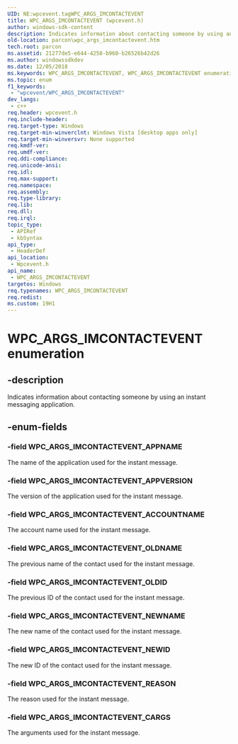 ```yaml
---
UID: NE:wpcevent.tagWPC_ARGS_IMCONTACTEVENT
title: WPC_ARGS_IMCONTACTEVENT (wpcevent.h)
author: windows-sdk-content
description: Indicates information about contacting someone by using an instant messaging application.
old-location: parcon\wpc_args_imcontactevent.htm
tech.root: parcon
ms.assetid: 21277de5-e644-4258-b960-b26526b42d26
ms.author: windowssdkdev
ms.date: 12/05/2018
ms.keywords: WPC_ARGS_IMCONTACTEVENT, WPC_ARGS_IMCONTACTEVENT enumeration, WPC_ARGS_IMCONTACTEVENT_ACCOUNTNAME, WPC_ARGS_IMCONTACTEVENT_APPNAME, WPC_ARGS_IMCONTACTEVENT_APPVERSION, WPC_ARGS_IMCONTACTEVENT_CARGS, WPC_ARGS_IMCONTACTEVENT_NEWID, WPC_ARGS_IMCONTACTEVENT_NEWNAME, WPC_ARGS_IMCONTACTEVENT_OLDID, WPC_ARGS_IMCONTACTEVENT_OLDNAME, WPC_ARGS_IMCONTACTEVENT_REASON, parcon.wpc_args_imcontactevent, wpcevent/WPC_ARGS_IMCONTACTEVENT, wpcevent/WPC_ARGS_IMCONTACTEVENT_ACCOUNTNAME, wpcevent/WPC_ARGS_IMCONTACTEVENT_APPNAME, wpcevent/WPC_ARGS_IMCONTACTEVENT_APPVERSION, wpcevent/WPC_ARGS_IMCONTACTEVENT_CARGS, wpcevent/WPC_ARGS_IMCONTACTEVENT_NEWID, wpcevent/WPC_ARGS_IMCONTACTEVENT_NEWNAME, wpcevent/WPC_ARGS_IMCONTACTEVENT_OLDID, wpcevent/WPC_ARGS_IMCONTACTEVENT_OLDNAME, wpcevent/WPC_ARGS_IMCONTACTEVENT_REASON
ms.topic: enum
f1_keywords: 
 - "wpcevent/WPC_ARGS_IMCONTACTEVENT"
dev_langs:
 - c++
req.header: wpcevent.h
req.include-header: 
req.target-type: Windows
req.target-min-winverclnt: Windows Vista [desktop apps only]
req.target-min-winversvr: None supported
req.kmdf-ver: 
req.umdf-ver: 
req.ddi-compliance: 
req.unicode-ansi: 
req.idl: 
req.max-support: 
req.namespace: 
req.assembly: 
req.type-library: 
req.lib: 
req.dll: 
req.irql: 
topic_type:
 - APIRef
 - kbSyntax
api_type:
 - HeaderDef
api_location:
 - Wpcevent.h
api_name:
 - WPC_ARGS_IMCONTACTEVENT
targetos: Windows
req.typenames: WPC_ARGS_IMCONTACTEVENT
req.redist: 
ms.custom: 19H1
---
```


# WPC_ARGS_IMCONTACTEVENT enumeration


## -description


Indicates information about contacting someone by using an instant messaging application.


## -enum-fields




### -field WPC_ARGS_IMCONTACTEVENT_APPNAME

The name of the application used for the instant message.


### -field WPC_ARGS_IMCONTACTEVENT_APPVERSION

The version of the application used for the instant message.


### -field WPC_ARGS_IMCONTACTEVENT_ACCOUNTNAME

The account name used for the instant message.


### -field WPC_ARGS_IMCONTACTEVENT_OLDNAME

The previous name of the contact used for the instant message.


### -field WPC_ARGS_IMCONTACTEVENT_OLDID

The previous ID of the contact used for the instant message.


### -field WPC_ARGS_IMCONTACTEVENT_NEWNAME

The new name of the contact used for the instant message.


### -field WPC_ARGS_IMCONTACTEVENT_NEWID

The new ID of the contact used for the instant message.


### -field WPC_ARGS_IMCONTACTEVENT_REASON

The reason used for the instant message.


### -field WPC_ARGS_IMCONTACTEVENT_CARGS

The arguments used for the instant message.

